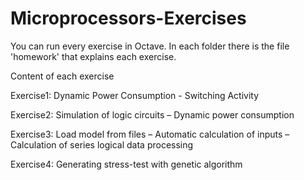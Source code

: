 # Microprocessors-Exercises

You can run every exercise in Octave.
In each folder there is the file 'homework' that explains each exercise.

Content of each exercise

Exercise1: Dynamic Power Consumption - Switching Activity

Exercise2: Simulation of logic circuits – Dynamic power consumption

Exercise3: Load model from files – Automatic calculation of inputs – Calculation of series logical data processing

Exercise4: Generating stress-test with genetic algorithm
